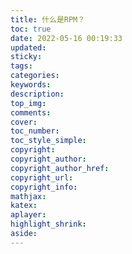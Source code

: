 ```yaml
---
title: 什么是RPM？
toc: true
date: 2022-05-16 00:19:33
updated:
sticky:
tags:
categories:
keywords:
description:
top_img:
comments:
cover:
toc_number:
toc_style_simple:
copyright:
copyright_author:
copyright_author_href:
copyright_url:
copyright_info:
mathjax:
katex:
aplayer:
highlight_shrink:
aside:
---
```

